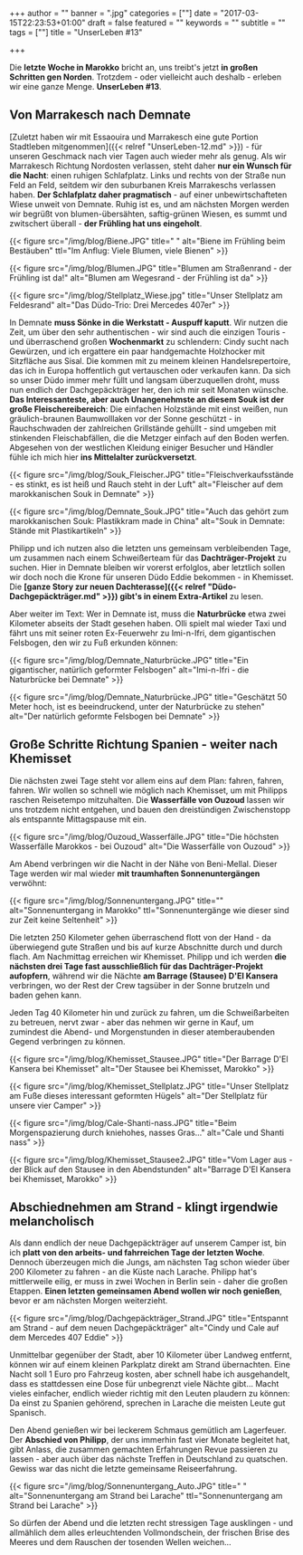 +++
author = ""
banner = ".jpg"
categories = [""]
date = "2017-03-15T22:23:53+01:00"
draft = false
featured = ""
keywords = ""
subtitle = ""
tags = [""]
title = "UnserLeben #13"

+++

Die **letzte Woche in Marokko** bricht an, uns treibt's jetzt **in großen Schritten gen Norden**. Trotzdem - oder vielleicht auch deshalb - erleben wir eine ganze Menge. **UnserLeben #13**.<!--more-->

## Von Marrakesch nach Demnate 

[Zuletzt haben wir mit Essaouira und Marrakesch eine gute Portion Stadtleben mitgenommen]({{< relref "UnserLeben-12.md" >}}) - für unseren Geschmack nach vier Tagen auch wieder mehr als genug. Als wir Marrakesch Richtung Nordosten verlassen, steht daher **nur ein Wunsch für die Nacht**: einen ruhigen Schlafplatz.
Links und rechts von der Straße nun Feld an Feld, seitdem wir den suburbanen Kreis Marrakeschs verlassen haben. **Der Schlafplatz daher pragmatisch** - auf einer unbewirtschafteten Wiese unweit von Demnate. Ruhig ist es, und am nächsten Morgen werden wir begrüßt von blumen-übersähten, saftig-grünen Wiesen, es summt und zwitschert überall - **der Frühling hat uns eingeholt**. 

{{< figure src="/img/blog/Biene.JPG" title=" " alt="Biene im Frühling beim Bestäuben" ttl="Im Anflug: Viele Blumen, viele Bienen" >}} 

{{< figure src="/img/blog/Blumen.JPG" title="Blumen am Straßenrand - der Frühling ist da!" alt="Blumen am Wegesrand - der Frühling ist da" >}} 

{{< figure src="/img/blog/Stellplatz_Wiese.jpg" title="Unser Stellplatz am Feldesrand" alt="Das Düdo-Trio: Drei Mercedes 407er" >}}

In Demnate **muss Sönke in die Werkstatt - Auspuff kaputt**. Wir nutzen die Zeit, um über den sehr authentischen - wir sind auch die einzigen Touris - und überraschend großen **Wochenmarkt** zu schlendern: Cindy sucht nach Gewürzen, und ich ergattere ein paar handgemachte Holzhocker mit Sitzfläche aus Sisal. Die kommen mit zu meinem kleinen Handelsrepertoire, das ich in Europa hoffentlich gut vertauschen oder verkaufen kann. Da sich so unser Düdo immer mehr füllt und langsam überzuquellen droht, muss nun endlich der Dachgepäckträger her, den ich mir seit Monaten wünsche. **Das Interessanteste, aber auch Unangenehmste an diesem Souk ist der große Fleischereibereich**: Die einfachen Holzstände mit einst weißen, nun gräulich-braunen Baumwolllaken vor der Sonne geschützt - in Rauchschwaden der zahlreichen Grillstände gehüllt - sind umgeben mit stinkenden Fleischabfällen, die die Metzger einfach auf den Boden werfen. Abgesehen von der westlichen Kleidung einiger Besucher und Händler fühle ich mich hier **ins Mittelalter zurückversetzt**. 

{{< figure src="/img/blog/Souk_Fleischer.JPG" title="Fleischverkaufsstände - es stinkt, es ist heiß und Rauch steht in der Luft" alt="Fleischer auf dem marokkanischen Souk in Demnate" >}} 

{{< figure src="/img/blog/Demnate_Souk.JPG" title="Auch das gehört zum marokkanischen Souk: Plastikkram made in China" alt="Souk in Demnate: Stände mit Plastikartikeln" >}}

Philipp und ich nutzen also die letzten uns gemeinsam verbleibenden Tage, um zusammen nach einem Schweißerteam für das **Dachträger-Projekt** zu suchen. Hier in Demnate bleiben wir vorerst erfolglos, aber letztlich sollen wir doch noch die Krone für unseren Düdo Eddie bekommen - in Khemisset. Die **[ganze Story zur neuen Dachterasse]({{< relref "Düdo-Dachgepäckträger.md" >}}) gibt's in einem Extra-Artikel** zu lesen.     

Aber weiter im Text: Wer in Demnate ist, muss die **Naturbrücke** etwa zwei Kilometer abseits der Stadt gesehen haben. Olli spielt mal wieder Taxi und fährt uns mit seiner roten Ex-Feuerwehr zu Imi-n-Ifri, dem gigantischen Felsbogen, den wir zu Fuß erkunden können:

{{< figure src="/img/blog/Demnate_Naturbrücke.JPG" title="Ein gigantischer, natürlich geformter Felsbogen" alt="Imi-n-Ifri - die Naturbrücke bei Demnate" >}} 

{{< figure src="/img/blog/Demnate_Naturbrücke.JPG" title="Geschätzt 50 Meter hoch, ist es beeindruckend, unter der Naturbrücke zu stehen" alt="Der natürlich geformte Felsbogen bei Demnate" >}} 


## Große Schritte Richtung Spanien - weiter nach Khemisset 

Die nächsten zwei Tage steht vor allem eins auf dem Plan: fahren, fahren, fahren. Wir wollen so schnell wie möglich nach Khemisset, um mit Philipps raschen Reisetempo mitzuhalten. Die **Wasserfälle von Ouzoud** lassen wir uns trotzdem nicht entgehen, und bauen den dreistündigen Zwischenstopp als entspannte Mittagspause mit ein.    

{{< figure src="/img/blog/Ouzoud_Wasserfälle.JPG" title="Die höchsten Wasserfälle Marokkos - bei Ouzoud" alt="Die Wasserfälle von Ouzoud" >}} 


Am Abend verbringen wir die Nacht in der Nähe von Beni-Mellal. Dieser Tage werden wir mal wieder **mit traumhaften Sonnenuntergängen** verwöhnt:

{{< figure src="/img/blog/Sonnenuntergang.JPG" title="" alt="Sonnenuntergang in Marokko" ttl="Sonnenuntergänge wie dieser sind zur Zeit keine Seltenheit" >}} 

Die letzten 250 Kilometer gehen überraschend flott von der Hand - da überwiegend gute Straßen und bis auf kurze Abschnitte durch und durch flach. Am Nachmittag erreichen wir Khemisset. Philipp und ich werden **die nächsten drei Tage fast ausschließlich für das Dachträger-Projekt aufopfern**, während wir die Nächte **am Barrage (Stausee) D'El Kansera** verbringen, wo der Rest der Crew tagsüber in der Sonne brutzeln und baden gehen kann. 

Jeden Tag 40 Kilometer hin und zurück zu fahren, um die Schweißarbeiten zu betreuen, nervt zwar - aber das nehmen wir gerne in Kauf, um zumindest die Abend- und Morgenstunden in dieser atemberaubenden Gegend verbringen zu können.

{{< figure src="/img/blog/Khemisset_Stausee.JPG" title="Der Barrage D'El Kansera bei Khemisset" alt="Der Stausee bei Khemisset, Marokko" >}}

{{< figure src="/img/blog/Khemisset_Stellplatz.JPG" title="Unser Stellplatz am Fuße dieses interessant geformten Hügels" alt="Der Stellplatz für unsere vier Camper" >}}

{{< figure src="/img/blog/Cale-Shanti-nass.JPG" title="Beim Morgenspazierung durch kniehohes, nasses Gras..." alt="Cale und Shanti nass" >}}

{{< figure src="/img/blog/Khemisset_Stausee2.JPG" title="Vom Lager aus - der Blick auf den Stausee in den Abendstunden" alt="Barrage D'El Kansera bei Khemisset, Marokko" >}}

## Abschiednehmen am Strand - klingt irgendwie melancholisch

Als dann endlich der neue Dachgepäckträger auf unserem Camper ist, bin ich **platt von den arbeits- und fahrreichen Tage der letzten Woche**. Dennoch überzeugen mich die Jungs, am nächsten Tag schon wieder über 200 Kilometer zu fahren - an die Küste nach Larache. Philipp hat's mittlerweile eilig, er muss in zwei Wochen in Berlin sein - daher die großen Etappen. **Einen letzten gemeinsamen Abend wollen wir noch genießen**, bevor er am nächsten Morgen weiterzieht.   

{{< figure src="/img/blog/Dachgepäckträger_Strand.JPG" title="Entspannt am Strand - auf dem neuen Dachgepäckträger" alt="Cindy und Cale auf dem Mercedes 407 Eddie" >}}

Unmittelbar gegenüber der Stadt, aber 10 Kilometer über Landweg entfernt, können wir auf einem kleinen Parkplatz direkt am Strand übernachten. Eine Nacht soll 1 Euro pro Fahrzeug kosten, aber schnell habe ich ausgehandelt, dass es stattdessen eine Dose für unbegrenzt viele Nächte gibt... Macht vieles einfacher, endlich wieder richtig mit den Leuten plaudern zu können: Da einst zu Spanien gehörend, sprechen in Larache die meisten Leute gut Spanisch.     

Den Abend genießen wir bei leckerem Schmaus gemütlich am Lagerfeuer. Der **Abschied von Philipp**, der uns immerhin fast vier Monate begleitet hat, gibt Anlass, die zusammen gemachten Erfahrungen Revue passieren zu lassen - aber auch über das nächste Treffen in Deutschland zu quatschen. Gewiss war das nicht die letzte gemeinsame Reiseerfahrung.

{{< figure src="/img/blog/Sonnenuntergang_Auto.JPG" title=" " alt="Sonnenuntergang am Strand bei Larache" ttl="Sonnenuntergang am Strand bei Larache" >}}

So dürfen der Abend und die letzten recht stressigen Tage ausklingen - und allmählich dem alles erleuchtenden Vollmondschein, der frischen Brise des Meeres und dem Rauschen der tosenden Wellen weichen...